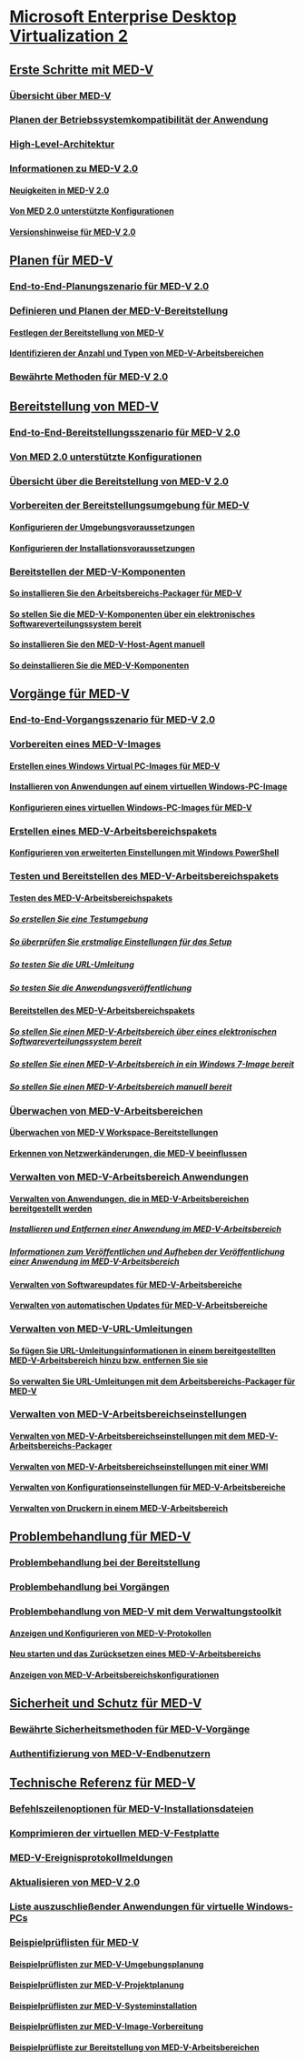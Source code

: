 # [Microsoft Enterprise Desktop Virtualization 2](index.md)
## [Erste Schritte mit MED-V](getting-started-with-med-vmedv2.md)
### [Übersicht über MED-V](overview-of-med-vmedv2.md)
### [Planen der Betriebssystemkompatibilität der Anwendung](planning-for-application-operating-system-compatibility.md)
### [High-Level-Architektur](high-level-architecturemedv2.md)
### [Informationen zu MED-V 2.0](about-med-v-20.md)
#### [Neuigkeiten in MED-V 2.0](whats-new-in-med-v-20.md)
#### [Von MED 2.0 unterstützte Konfigurationen](med-v-20-supported-configurations.md)
#### [Versionshinweise für MED-V 2.0](med-v-20-release-notes.md)
## [Planen für MED-V](planning-for-med-v.md)
### [End-to-End-Planungszenario für MED-V 2.0](end-to-end-planning-scenario-for-med-v-20.md)
### [Definieren und Planen der MED-V-Bereitstellung](define-and-plan-your-med-v-deployment.md)
#### [Festlegen der Bereitstellung von MED-V](determining-how-med-v-will-be-deployed.md)
#### [Identifizieren der Anzahl und Typen von MED-V-Arbeitsbereichen](identifying-the-number-and-types-of-med-v-workspaces.md)
### [Bewährte Methoden für MED-V 2.0](med-v-20-best-practices.md)
## [Bereitstellung von MED-V](deployment-of-med-v.md)
### [End-to-End-Bereitstellungsszenario für MED-V 2.0](end-to-end-deployment-scenario-for-med-v-20.md)
### [Von MED 2.0 unterstützte Konfigurationen](med-v-20-supported-configurations.md)
### [Übersicht über die Bereitstellung von MED-V 2.0](med-v-20-deployment-overview.md)
### [Vorbereiten der Bereitstellungsumgebung für MED-V](prepare-the-deployment-environment-for-med-v.md)
#### [Konfigurieren der Umgebungsvoraussetzungen](configure-environment-prerequisites.md)
#### [Konfigurieren der Installationsvoraussetzungen](configure-installation-prerequisites.md)
### [Bereitstellen der MED-V-Komponenten](deploy-the-med-v-components.md)
#### [So installieren Sie den Arbeitsbereichs-Packager für MED-V](how-to-install-the-med-v-workspace-packager.md)
#### [So stellen Sie die MED-V-Komponenten über ein elektronisches Softwareverteilungssystem bereit](how-to-deploy-the-med-v-components-through-an-electronic-software-distribution-system.md)
#### [So installieren Sie den MED-V-Host-Agent manuell](how-to-manually-install-the-med-v-host-agent.md)
#### [So deinstallieren Sie die MED-V-Komponenten](how-to-uninstall-the-med-v-components.md)
## [Vorgänge für MED-V](operations-for-med-v.md)
### [End-to-End-Vorgangsszenario für MED-V 2.0](end-to-end-operations-scenario-for-med-v-20.md)
### [Vorbereiten eines MED-V-Images](prepare-a-med-v-image.md)
#### [Erstellen eines Windows Virtual PC-Images für MED-V](creating-a-windows-virtual-pc-image-for-med-v.md)
#### [Installieren von Anwendungen auf einem virtuellen Windows-PC-Image](installing-applications-on-a-windows-virtual-pc-image.md)
#### [Konfigurieren eines virtuellen Windows-PC-Images für MED-V](configuring-a-windows-virtual-pc-image-for-med-v.md)
### [Erstellen eines MED-V-Arbeitsbereichspakets](create-a-med-v-workspace-package.md)
#### [Konfigurieren von erweiterten Einstellungen mit Windows PowerShell](configuring-advanced-settings-by-using-windows-powershell.md)
### [Testen und Bereitstellen des MED-V-Arbeitsbereichspakets](test-and-deploy-the-med-v-workspace-package.md)
#### [Testen des MED-V-Arbeitsbereichspakets](testing-the-med-v-workspace-package.md)
##### [So erstellen Sie eine Testumgebung](how-to-create-a-test-environment.md)
##### [So überprüfen Sie erstmalige Einstellungen für das Setup](how-to-verify-first-time-setup-settings.md)
##### [So testen Sie die URL-Umleitung](how-to-test-url-redirection.md)
##### [So testen Sie die Anwendungsveröffentlichung](how-to-test-application-publishing.md)
#### [Bereitstellen des MED-V-Arbeitsbereichspakets](deploying-the-med-v-workspace-package.md)
##### [So stellen Sie einen MED-V-Arbeitsbereich über eines elektronischen Softwareverteilungssystem bereit](how-to-deploy-a-med-v-workspace-through-an-electronic-software-distribution-system.md)
##### [So stellen Sie einen MED-V-Arbeitsbereich in ein Windows 7-Image bereit](how-to-deploy-a-med-v-workspace-in-a-windows-7-image.md)
##### [So stellen Sie einen MED-V-Arbeitsbereich manuell bereit](how-to-deploy-a-med-v-workspace-manually.md)
### [Überwachen von MED-V-Arbeitsbereichen](monitor-med-v-workspaces.md)
#### [Überwachen von MED-V Workspace-Bereitstellungen](monitoring-med-v-workspace-deployments.md)
#### [Erkennen von Netzwerkänderungen, die MED-V beeinflussen](detecting-network-changes-that-affect-med-v.md)
### [Verwalten von MED-V-Arbeitsbereich Anwendungen](manage-med-v-workspace-applications.md)
#### [Verwalten von Anwendungen, die in MED-V-Arbeitsbereichen bereitgestellt werden](managing-applications-deployed-to-med-v-workspaces.md)
##### [Installieren und Entfernen einer Anwendung im MED-V-Arbeitsbereich](installing-and-removing-an-application-on-the-med-v-workspace.md)
##### [Informationen zum Veröffentlichen und Aufheben der Veröffentlichung einer Anwendung im MED-V-Arbeitsbereich](how-to-publish-and-unpublish-an-application-on-the-med-v-workspace.md)
#### [Verwalten von Softwareupdates für MED-V-Arbeitsbereiche](managing-software-updates-for-med-v-workspaces.md)
#### [Verwalten von automatischen Updates für MED-V-Arbeitsbereiche](managing-automatic-updates-for-med-v-workspaces.md)
### [Verwalten von MED-V-URL-Umleitungen](manage-med-v-url-redirection.md)
#### [So fügen Sie URL-Umleitungsinformationen in einem bereitgestellten MED-V-Arbeitsbereich hinzu bzw. entfernen Sie sie](how-to-add-or-remove-url-redirection-information-in-a-deployed-med-v-workspace.md)
#### [So verwalten Sie URL-Umleitungen mit dem Arbeitsbereichs-Packager für MED-V](how-to-manage-url-redirection-by-using-the-med-v-workspace-packager.md)
### [Verwalten von MED-V-Arbeitsbereichseinstellungen](manage-med-v-workspace-settings.md)
#### [Verwalten von MED-V-Arbeitsbereichseinstellungen mit dem MED-V-Arbeitsbereichs-Packager](managing-med-v-workspace-settings-by-using-the-med-v-workspace-packager.md)
#### [Verwalten von MED-V-Arbeitsbereichseinstellungen mit einer WMI](managing-med-v-workspace-settings-by-using-a-wmi.md)
#### [Verwalten von Konfigurationseinstellungen für MED-V-Arbeitsbereiche](managing-med-v-workspace-configuration-settings.md)
#### [Verwalten von Druckern in einem MED-V-Arbeitsbereich](managing-printers-on-a-med-v-workspace.md)
## [Problembehandlung für MED-V](troubleshooting-med-vmedv2.md)
### [Problembehandlung bei der Bereitstellung](deployment-troubleshooting.md)
### [Problembehandlung bei Vorgängen](operations-troubleshooting-medv2.md)
### [Problembehandlung von MED-V mit dem Verwaltungstoolkit](troubleshooting-med-v-by-using-the-administration-toolkit.md)
#### [Anzeigen und Konfigurieren von MED-V-Protokollen](viewing-and-configuring-med-v-logs.md)
#### [Neu starten und das Zurücksetzen eines MED-V-Arbeitsbereichs](restarting-and-resetting-a-med-v-workspace.md)
#### [Anzeigen von MED-V-Arbeitsbereichskonfigurationen](viewing-med-v-workspace-configurations.md)
## [Sicherheit und Schutz für MED-V](security-and-protection-for-med-v.md)
### [Bewährte Sicherheitsmethoden für MED-V-Vorgänge](security-best-practices-for-med-v-operations.md)
### [Authentifizierung von MED-V-Endbenutzern](authentication-of-med-v-end-users.md)
## [Technische Referenz für MED-V](technical-reference-for-med-v.md)
### [Befehlszeilenoptionen für MED-V-Installationsdateien](command-line-options-for-med-v-installation-files.md)
### [Komprimieren der virtuellen MED-V-Festplatte](compacting-the-med-v-virtual-hard-disk.md)
### [MED-V-Ereignisprotokollmeldungen](med-v-event-log-messages.md)
### [Aktualisieren von MED-V 2.0](updating-med-v-20.md)
### [Liste auszuschließender Anwendungen für virtuelle Windows-PCs](windows-virtual-pc-application-exclude-list.md)
### [Beispielprüflisten für MED-V](example-med-v-checklists.md)
#### [Beispielprüflisten zur MED-V-Umgebungsplanung](example-med-v-environment-planning-checklist.md)
#### [Beispielprüflisten zur MED-V-Projektplanung](example-med-v-project-planning-checklist.md)
#### [Beispielprüflisten zur MED-V-Systeminstallation](example-med-v-system-installation-checklist.md)
#### [Beispielprüflisten zur MED-V-Image-Vorbereitung](example-med-v-image-preparation-checklist.md)
#### [Beispielprüfliste zur Bereitstellung von MED-V-Arbeitsbereichen](example-med-v-workspace-deployment-checklist.md)

